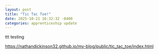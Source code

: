 ```yaml
---
layout: post
title: "Tic Tac Toe!"
date: 2025-10-21 16:32:32 -0400
categories: apprenticeship update
---
```



ttt testing


https://nathandickinson32.github.io/my-blog/public/tic_tac_toe/index.html
